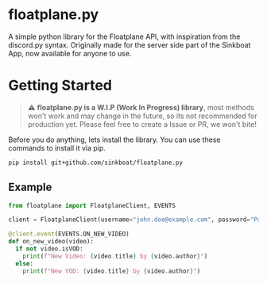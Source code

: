 # floatplane.py
A simple python library for the Floatplane API, with inspiration from the discord.py syntax. Originally made for the server side part of the Sinkboat App, now available for anyone to use.

# Getting Started
> :warning: **floatplane.py is a W.I.P (Work In Progress) library**, most methods won't work and may change in the future, so its not recommended for production yet. Please feel free to create a Issue or PR, we won't bite!

Before you do anything, lets install the library. You can use these commands to install it via pip.
```bash
pip install git+github.com/sinkboat/floatplane.py
```

## Example

```python
from floatplane import FloatplaneClient, EVENTS

client = FloatplaneClient(username="john.doe@example.com", password="Password123", 2facode="12345")

@client.event(EVENTS.ON_NEW_VIDEO)
def on_new_video(video):
  if not video.isVOD:
    print(f"New Video: {video.title} by {video.author}")
  else:
    print(f"New VOD: {video.title} by {video.author}")

```

